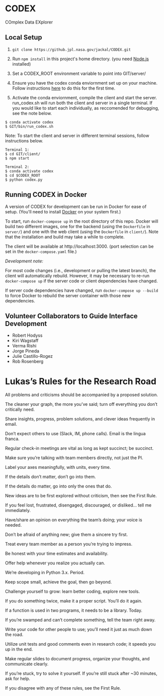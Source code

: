 # CODEX

COmplex Data EXplorer

## Local Setup

1. `git clone https://github.jpl.nasa.gov/jackal/CODEX.git`

1. Run `npm install` in this project's home directory. (you need [Node.js](https://nodejs.org/en/) installed)

1. Set a CODEX_ROOT environment variable to point into GIT/server/

1. Ensure you have the codex conda enviornment set up on your machine. Follow instructions [here](https://github.jpl.nasa.gov/jackal/CODEX/tree/development/server/envs/README.md) to do this for the first time.

1. Activate the conda enviornment, compile the client and start the server. run_codex.sh will run both the client and server in a single terminal. If you would like to start each individually, as reccomended for debugging, see the note below.

```
$ conda activate codex
$ GIT/bin/run_codex.sh
```

Note: To start the client and server in different terminal sessions, follow instructions below.

```
Terminal 1:
$ cd GIT/client/
$ npm start

Terminal 2:
$ conda activate codex
$ cd $CODEX_ROOT
$ python codex.py
```

## Running CODEX in Docker

A version of CODEX for development can be run in Docker for ease of setup. (You'll need to install [Docker](https://www.docker.com/]) on your system first.)

To start, run `docker-compose up` in the root directory of this repo. Docker will build two different images, one for the backend (using the `Dockerfile` in `server/`) and one with the web client (using the `Dockerfile` in `client/`). Note that the installation and build may take a while to complete.

The client will be available at http://localhost:3000. (port selection can be set in the `docker-compose.yaml` file.)

_Development note:_

For most code changes (i.e., development or pulling the latest branch), the client will automatically rebuild. However, it may be necessary to re-run `docker-compose up` if the server code or client dependencies have changed.

If server code dependencies have changed, run `docker-compose up --build` to force Docker to rebuild the server container with those new dependencies.

## Volunteer Collaborators to Guide Interface Development

-   Robert Hodyss
-   Kiri Wagstaff
-   Verma Rishi
-   Jorge Pineda
-   Julie Castillo-Rogez
-   Rob Rosenberg

# Lukas’s Rules for the Research Road

All problems and criticisms should be accompanied by a proposed solution.

The cleaner your graph, the more you’ve said; turn off everything you don’t critically need.

Share insights, progress, problem solutions, and clever ideas frequently in email.

Don’t expect others to use (Slack, IM, phone calls). Email is the lingua franca.

Regular check-in meetings are vital as long as kept succinct; be succinct.

Make sure you’re talking with team members directly, not just the PI.

Label your axes meaningfully, with units, every time.

If the details don’t matter, don’t go into them.

If the details do matter, go into only the ones that do.

New ideas are to be first explored without criticism, then see the First Rule.

If you feel lost, frustrated, disengaged, discouraged, or disliked… tell me immediately.

Have/share an opinion on everything the team’s doing; your voice is needed.

Don’t be afraid of anything new; give them a sincere try first.

Treat every team member as a person you’re trying to impress.

Be honest with your time estimates and availability.

Offer help whenever you realize you actually can.

We’re developing in Python 3.x. Period.

Keep scope small, achieve the goal, then go beyond.

Challenge yourself to grow: learn better coding, explore new tools.

If you do something twice, make it a proper script. You’ll do it again.

If a function is used in two programs, it needs to be a library. Today.

If you’re swamped and can’t complete something, tell the team right away.

Write your code for other people to use; you’ll need it just as much down the road.

Utilize unit tests and good comments even in research code; it speeds you up in the end.

Make regular slides to document progress, organize your thoughts, and communicate clearly.

If you’re stuck, try to solve it yourself. If you’re still stuck after ~30 minutes, ask for help.

If you disagree with any of these rules, see the First Rule.
